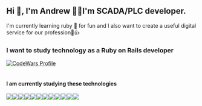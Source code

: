 ## Hi 👋, I'm Andrew 🧗‍♂️I'm SCADA/PLC developer.
 
 I'm currently learning ruby 🔴 for fun and I also want to create a useful digital service for our profession🙂👍

<article>
    <section>
        <h3>I want to study technology as a Ruby on Rails developer</h3>
        <a href="https://www.codewars.com/users/yurjo7">
            <img title="CodeWars Profile"
                 src="https://www.codewars.com/users/yurjo7/badges/small"/>
        </a>
        </a>
    </section>
    <br>
    <section>
        <h4>I am currently studying these technologies</h4>
        <div style="display: flex">
    <a href="">
        <img src="https://img.shields.io/badge/ruby-%23CC342D.svg?style=for-the-badge&logo=ruby&logoColor=white" />
    </a>
    <a href="">
        <img src="https://img.shields.io/badge/rails-%23CC0000.svg?style=for-the-badge&logo=rubyonrails&logoColor=white" />
    </a>
    <a href="https://www.postgresql.org/">
        <img src="https://img.shields.io/badge/PostgreSQL-336791?style=for-the-badge&logo=postgresql&logoColor=white" />
    </a>
    <a href="">
        <img src="https://img.shields.io/badge/HTML5-E34F26?style=for-the-badge&logo=html5&logoColor=white" />
    </a>
    <a href="">
        <img src="https://img.shields.io/badge/CSS3-1572B6?style=for-the-badge&logo=css3&logoColor=white" />
    </a>
    <a href="">
        <img src="https://img.shields.io/badge/JavaScript-F7DF1E?style=for-the-badge&logo=javascript&logoColor=black" />
    </a>
    <a href="https://cloud.yandex.com/en-ru">
        <img src="https://img.shields.io/badge/Yandex.Cloud-FC3F1D?&style=for-the-badge&logoColor=white&logo=yandex"/>
    </a>
    <a href="https://www.docker.com/">
        <img src="https://img.shields.io/badge/docker-%230db7ed.svg?style=for-the-badge&logo=docker&logoColor=white"/>
    </a>
    <a href="https://kubernetes.io/">
        <img src="https://img.shields.io/badge/kubernetes-%23326ce5.svg?style=for-the-badge&logo=kubernetes&logoColor=white"/>
    </a>
    <a href="https://stimulus.hotwired.dev/">
        <img src="https://img.shields.io/badge/Stimulus-%23EAB8C9.svg?style=for-the-badge&logo=stimulus&logoColor=black" />
    </a>
    <a href="https://www.gnu.org/software/bash/manual/bash.html">
        <img src="https://img.shields.io/badge/shell_script-%23121011.svg?style=for-the-badge&logo=gnu-bash&logoColor=white"/>
    </a>
    <a href="https://hotwired.dev/">
        <img src="https://img.shields.io/badge/Hotwire-%23EAB8C9.svg?style=for-the-badge&logo=hotwire&logoColor=black"/>
    </a>
</div>
